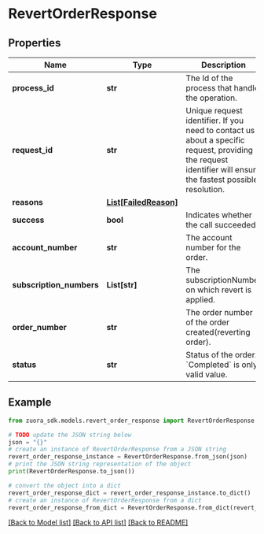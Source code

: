 # RevertOrderResponse


## Properties

Name | Type | Description | Notes
------------ | ------------- | ------------- | -------------
**process_id** | **str** | The Id of the process that handle the operation.  | [optional] 
**request_id** | **str** | Unique request identifier. If you need to contact us about a specific request, providing the request identifier will ensure the fastest possible resolution.  | [optional] 
**reasons** | [**List[FailedReason]**](FailedReason.md) |  | [optional] 
**success** | **bool** | Indicates whether the call succeeded.  | [optional] 
**account_number** | **str** | The account number for the order. | [optional] 
**subscription_numbers** | **List[str]** | The subscriptionNumber on which revert is applied. | [optional] 
**order_number** | **str** | The order number of the order created(reverting order). | [optional] 
**status** | **str** | Status of the order. &#x60;Completed&#x60; is only valid value. | [optional] 

## Example

```python
from zuora_sdk.models.revert_order_response import RevertOrderResponse

# TODO update the JSON string below
json = "{}"
# create an instance of RevertOrderResponse from a JSON string
revert_order_response_instance = RevertOrderResponse.from_json(json)
# print the JSON string representation of the object
print(RevertOrderResponse.to_json())

# convert the object into a dict
revert_order_response_dict = revert_order_response_instance.to_dict()
# create an instance of RevertOrderResponse from a dict
revert_order_response_from_dict = RevertOrderResponse.from_dict(revert_order_response_dict)
```
[[Back to Model list]](../README.md#documentation-for-models) [[Back to API list]](../README.md#documentation-for-api-endpoints) [[Back to README]](../README.md)


